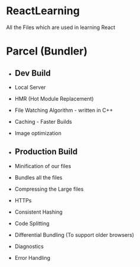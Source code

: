 # ReactLearning

All the Files which are used in learning React

# Parcel (Bundler)

- ## Dev Build
- Local Server
- HMR (Hot Module Replacement)
- File Watching Algorithm - written in C++
- Caching - Faster Builds
- Image optimization

- ## Production Build
- Minification of our files
- Bundles all the files
- Compressing the Large files
- HTTPs

- Consistent Hashing
- Code Splitting
- Differential Bundling (To support older browsers)
- Diagnostics
- Error Handling
